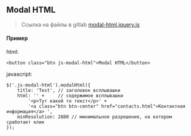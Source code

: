 ## Modal HTML
> Ссылка на файлы в gitlab [modal-html.jquery.js](https://git.darvins.ru/darvin-cms/skeleton/blob/master/assets/ds-kit/plugins/modal-html/modal-html.jquery.js)

#### Пример

html:
```
<button class="btn js-modal-html">Modal HTML</button>
```

javascript:
```
$('.js-modal-html').modalHtml({
	title: 'Test', // заголовок всплывашки
	html: '' +     // содержимое всплывашки
        '<p>Тут какой то текст</p>' +
        '<a class="btn btn-center" href="contacts.html">Контактная информация</a> ',
	minResolution: 2880 // минимальное разрешение, на котором сработает клик
});  
```